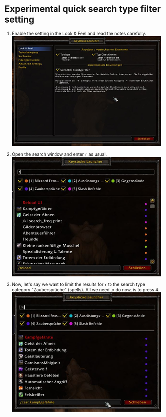 # Experimental quick search type filter setting

1. Enable the setting in the Look & Feel and read the notes carefully.
    ![assoc_2](../images/quick_1.jpg)

2. Open the search window and enter `r` as usual.
    ![assoc_2](../images/quick_2.jpg)

3. Now, let's say we want to limit the results for `r` to the search type category "Zaubersprüche" (spells). All we need to do now, is to press 4.
    ![assoc_3](../images/quick_3.jpg)